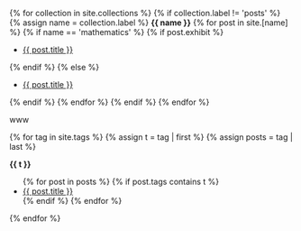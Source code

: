 {% for collection in site.collections %}
{% if collection.label != 'posts' %}
{% assign name = collection.label %}
<b>{{ name }}</b>
{% for post in site.[name] %}
{% if name == 'mathematics' %}
{% if post.exhibit %}
<ul>
<li><a href="{{ post.url | prepend: site.baseurl }}">{{ post.title }}</a></li>
</ul>
{% endif %}
{% else %}
<ul>
<li><a href="{{ post.url | prepend: site.baseurl }}">{{ post.title }}</a></li>
</ul>
{% endif %}
{% endfor %}
{% endif %}
{% endfor %}


www 

{% for tag in site.tags %}
  {% assign t = tag | first %}
  {% assign posts = tag | last %}

<b>{{ t }}</b>
<ul>
{% for post in posts %}
  {% if post.tags contains t %}
  <li>
    <a href="{{ post.url | prepend: site.baseurl }}">{{ post.title }}</a>
<!--     <span class="date">{{ post.date | date: "%B %-d, %Y"  }}</span> -->
  </li>
  {% endif %}
{% endfor %}
</ul>
{% endfor %}
